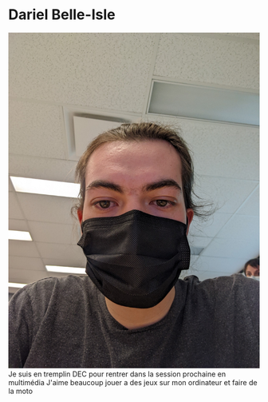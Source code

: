 # Dariel Belle-Isle

![Photo](media/PXL_20220202_200741652.jpg)
Je suis en tremplin DEC pour rentrer dans la session prochaine en multimédia
J'aime beaucoup jouer a des jeux sur mon ordinateur et faire de la moto
